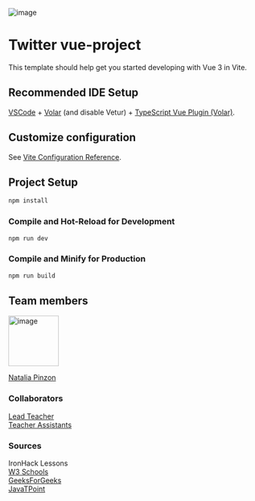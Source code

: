 ![image](https://user-images.githubusercontent.com/83771741/206526399-63d0c851-218a-4320-8420-b538723e9e49.png)

# Twitter vue-project

This template should help get you started developing with Vue 3 in Vite.

## Recommended IDE Setup

[VSCode](https://code.visualstudio.com/) + [Volar](https://marketplace.visualstudio.com/items?itemName=Vue.volar) (and disable Vetur) + [TypeScript Vue Plugin (Volar)](https://marketplace.visualstudio.com/items?itemName=Vue.vscode-typescript-vue-plugin).

## Customize configuration

See [Vite Configuration Reference](https://vitejs.dev/config/).

## Project Setup

```sh
npm install
```

### Compile and Hot-Reload for Development

```sh
npm run dev
```

### Compile and Minify for Production

```sh
npm run build
```

## Team members

<img width="100" alt="image" src="https://user-images.githubusercontent.com/83771741/206534567-008337ee-b791-4798-8b2c-a1ad62024290.png">

[Natalia Pinzon](https://github.com/nanuta522)<br>

### Collaborators
[Lead Teacher](https://github.com/Amaza-ing)<br>
[Teacher Assistants](https://github.com/ta-java-ih)

### Sources
IronHack Lessons<br>
[W3 Schools](https://www.w3schools.com/java/default.asp)<br>
[GeeksForGeeks](https://www.geeksforgeeks.org/java/?ref=ghm)<br>
[JavaTPoint](https://www.javatpoint.com/java-tutorial)